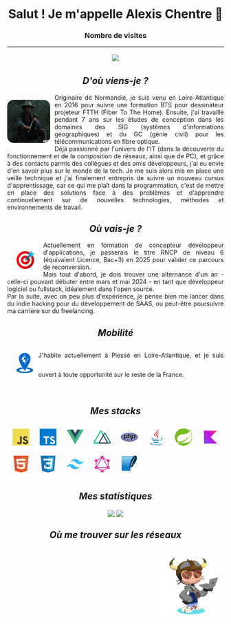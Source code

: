 <h1 align="center">
  Salut ! Je m'appelle Alexis Chentre 👋
</h1>

<h3 align="center"> 
  Nombre de visites
  <hr />
  <img src="https://profile-counter.glitch.me/C-Alexis4414/count.svg" />
</h3>

<h2 align="center">
  <i>
      D'où viens-je ?
  </i>
</h2>
<p style="float:left">
  <img style="border-radius:15px; margin:0 10px -10px 0; width:100px; height:100px" src="images/searching.gif" />
</p>
<p style="text-align:justify">
  Originaire de Normandie, je suis venu en Loire-Atlantique en 2016 pour suivre une formation BTS pour dessinateur projeteur FTTH (Fiber To The Home). Ensuite, j'ai travaillé pendant 7 ans sur les études de conception dans les domaines des SIG (systèmes d'informations géographiques) et du GC (génie civil) pour les télécommunications en fibre optique.
  <br />
  Déjà passionné par l'univers de l'IT (dans la découverte du fonctionnement et de la composition de réseaux, ainsi que de PC), et grâce à des contacts parmis des collègues et des amis développeurs, j'ai eu envie d'en savoir plus sur le monde de la tech. Je me suis alors mis en place une veille technique et j'ai finalement entrepris de suivre un nouveau cursus d'apprentissage, car ce qui me plaît dans la programmation, c'est de mettre en place des solutions face à des problèmes et d'apprendre continuellement sur de nouvelles technologies, méthodes et environnements de travail.
  </p>
<h2 align="center">
  <i>
      Où vais-je ?
  </i>
</h2>
<p style="float:left; width:auto; height:50px"">
  <img style="margin:0 25px -10px 0; width:100%; height:100%; object-fit:contain" src="images/target.gif" />
</p>
<p style="text-align:justify">
  Actuellement en formation de concepteur développeur d'applications, je passerais le titre RNCP de niveau 6 (équivalent Licence, Bac+3) en 2025 pour valider ce parcours de reconversion.
  <br />
  Mais tout d'abord, je dois trouver une alternance d'un an - celle-ci pouvant débuter entre mars et mai 2024 - en tant que développeur logiciel ou fullstack, idéalement dans l'open source.
  <br />
  Par la suite, avec un peu plus d'expérience, je pense bien me lancer dans du indie hacking pour du développement de SAAS, ou peut-être poursuivre ma carrière sur du freelancing.
</p>
<h2 align="center">
  <i>
      Mobilité
  </i>
</h2>
<p style="float:left; width:auto; height:50px">
  <img style="margin-right:25px; width:100%; height:100%; object-fit:contain" src="images/localization.gif" />
</p>
<p style="text-align:justify; margin-bottom:50px; line-height:45px">
  J'habite actuellement à Plessé en Loire-Atlantique, et je suis ouvert à toute opportunité sur le reste de la France.
</p>
<h2 align="center">
  <i>
      Mes stacks
  </i>
</h2>
<p align="center" style="display:grid; grid-template-columns:1fr 1fr 1fr 1fr 1fr 1fr 1fr 1fr"> 
  <a href="https://www.javascript.com/" target="_blank" rel="noreferrer"> 
    <img style="width:40px; height:40px; padding:10px" src="https://raw.githubusercontent.com/devicons/devicon/master/icons/javascript/javascript-original.svg" alt="javascript"/> 
  </a>
  <a href="https://www.typescriptlang.org/" target="_blank" rel="noreferrer"> 
    <img style="width:40px; height:40px; padding:10px" src="https://raw.githubusercontent.com/devicons/devicon/master/icons/typescript/typescript-original.svg" alt="typescript"/> 
  </a>
  <a href="https://vuejs.org/" target="_blank" rel="noreferrer"> 
    <img style="width:40px; height:40px; padding:10px" src="https://raw.githubusercontent.com/devicons/devicon/master/icons/vuejs/vuejs-original.svg" alt="vuejs"/> 
  </a>
  <a href="https://nuxt.com/" target="_blank" rel="noreferrer"> 
    <img style="width:40px; height:40px; padding:10px" src="https://raw.githubusercontent.com/devicons/devicon/master/icons/nuxtjs/nuxtjs-original.svg" alt="nuxtjs"/> 
  </a>
  <a href="https://www.php.net/" target="_blank" rel="noreferrer"> 
    <img style="width:40px; height:40px; padding:10px" src="https://raw.githubusercontent.com/devicons/devicon/master/icons/php/php-original.svg" alt="php"/> 
  </a>
  <a href="https://www.java.com/" target="_blank" rel="noreferrer"> 
    <img style="width:40px; height:40px; padding:10px" src="https://raw.githubusercontent.com/devicons/devicon/master/icons/java/java-original.svg" alt="java"/> 
  </a>
  <a href="https://spring.io/" target="_blank" rel="noreferrer"> 
    <img style="width:40px; height:40px; padding:10px" src="https://raw.githubusercontent.com/devicons/devicon/master/icons/spring/spring-original.svg" alt="spring"/> 
  </a>
  <a href="https://kotlinlang.org/" target="_blank" rel="noreferrer"> 
    <img style="width:40px; height:40px; padding:10px" src="https://raw.githubusercontent.com/devicons/devicon/master/icons/kotlin/kotlin-original.svg" alt="spring"/> 
  </a>
  <a href="https://html5.org/" target="_blank" rel="noreferrer"> 
    <img style="width:40px; height:40px; padding:10px" src="https://raw.githubusercontent.com/devicons/devicon/master/icons/html5/html5-original.svg" alt="html5"/> 
  </a>
  <a href="https://css3.com/" target="_blank" rel="noreferrer"> 
    <img style="width:40px; height:40px; padding:10px" src="https://raw.githubusercontent.com/devicons/devicon/master/icons/css3/css3-original.svg" alt="css3"/> 
  </a>
  <a href="https://tailwindcss.com/" target="_blank" rel="noreferrer"> 
    <img style="width:40px; height:40px; padding:10px" src="https://raw.githubusercontent.com/devicons/devicon/master/icons/tailwindcss/tailwindcss-original.svg" alt="tailwindcss"/> 
  </a>
  <a href="https://graphql.org/" target="_blank" rel="noreferrer"> 
    <img style="width:40px; height:40px; padding:10px" src="https://raw.githubusercontent.com/devicons/devicon/master/icons/graphql/graphql-plain.svg" alt="graphql"/> 
  </a>
  <a href="https://www.sqlite.org/index.html" target="_blank" rel="noreferrer"> 
    <img style="width:40px; height:40px; padding:10px" src="https://raw.githubusercontent.com/devicons/devicon/master/icons/sqlite/sqlite-original.svg" alt="sqlite"/> 
  </a>
</p>
<h2 align="center">
  <i>
      Mes statistiques
  </i>
</h2>
<div align="center">
  <img align="center" src="https://github-readme-stats.vercel.app/api?username=C-Alexis4414&show_icons=true&include_all_commits=true&theme=dark&hide_border=true" /> <img align="center" src="https://github-readme-stats.vercel.app/api/top-langs/?username=C-Alexis4414&layout=compact&theme=dark&hide_border=true" />
</div>
<h2 align="center">
  <i>
    Où me trouver sur les réseaux
  </i>
</h2>
<p style="float:right">
  <img width="150" height="150" src="images/octoalexis.png" />
</p>
